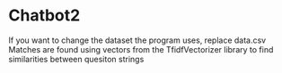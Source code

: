 # Chatbot2
If you want to change the dataset the program uses, replace data.csv
Matches are found using vectors from the TfidfVectorizer library to find similarities between quesiton strings
